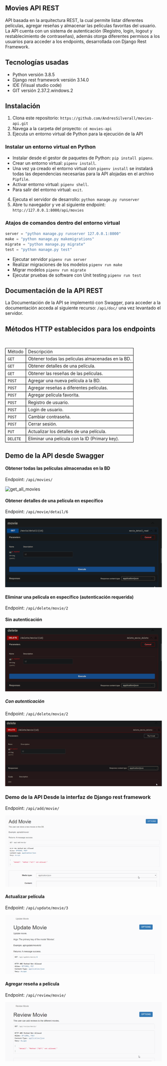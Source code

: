 ## Movies API REST

API basada en la arquitectura REST, la cual permite listar diferentes películas, agregar reseñas y almacenar las películas favoritas del usuario. La API cuenta con un sistema de autenticación (Registro, login, logout y restablecimiento de contraseñas), además otorga diferentes permisos a los usuarios para acceder a los endpoints, desarrollada con Django Rest Framework.


## Tecnologías usadas

- Python versión 3.8.5
- Django rest framework versión 3.14.0
- IDE (Visual studio code)
- GIT versión 2.37.2.windows.2


## Instalación

1. Clona este repositorio: `https://github.com/AndresSilverall/movies-api.git`
2. Navega a la carpeta del proyecto: `cd movies-api`
3. Ejecuta un entorno virtual de Python para la ejecución de la API


### Instalar un entorno virtual en Python 

- Instalar desde el gestor de paquetes de Python: `pip install pipenv`.
- Crear un entorno virtual: `pipenv install`.
- Una vez ya creado el entorno virtual con `pipenv install` se instalará todas las dependencias necesarias para la API alojadas en el archivo `Pipfile`.
- Activar entorno virtual: `pipenv shell`.
- Para salir del entorno virtual: `exit`.


4. Ejecuta el servidor de desarrollo: `python manage.py runserver`
5. Abre tu navegador y ve al siguiente endpoint: `http://127.0.0.1:8000/api/movies`


### Atajos de comandos dentro del entorno virtual

```python
server = "python manage.py runserver 127.0.0.1:8000"
make = "python manage.py makemigrations"
migrate = "python manage.py migrate"
test = "python manage.py test"

```

- Ejecutar servidor `pipenv run server`
- Realizar migraciones de los modelos `pipenv run make`
- Migrar modelos `pipenv run migrate`
- Ejecutar pruebas de software con Unit testing `pipenv run test`



## Documentación de la API REST

La Documentación de la API se implementó con Swagger, para acceder a la documentación acceda al siguiente recurso: `/api/doc/` una vez levantado el servidor.

## Métodos HTTP establecidos para los endpoints
<br>
<table style="border-collapse: collapse; width: 100%;">
    <tr>
      <td style="border: 1px solid black;">Método</td>
      <td style="border: 1px solid black;">Descripción </td>
    </tr>
    <tr>
      <td style="border: 1px solid black;"><code>GET</code></td>
      <td style="border: 1px solid black;">Obtener todas las películas almacenadas en la BD.</td>
    </tr>
    <tr>
      <td style="border: 1px solid black;"><code>GET</code></td>
      <td style="border: 1px solid black;">Obtener detalles de una película.</td>
    </tr>
      <tr>
      <td style="border: 1px solid black;"><code>GET</code></td>
      <td style="border: 1px solid black;">Obtener las reseñas de las películas.</td>
    </tr>
    <tr>
      <td style="border: 1px solid black;"><code>POST</code></td>
      <td style="border: 1px solid black;">Agregar una nueva película a la BD.</td>
    </tr>
      <tr>
      <td style="border: 1px solid black;"><code>POST</code></td>
      <td style="border: 1px solid black;">Agregar reseñas a diferentes películas.</td>
    </tr>
        <tr>
      <td style="border: 1px solid black;"><code>POST</code></td>
      <td style="border: 1px solid black;">Agregar película favorita.</td>
    </tr>
    <tr>
      <td style="border: 1px solid black;"><code>POST</code></td>
      <td style="border: 1px solid black;">Registro de usuario.</td>
    </tr>
    <tr>
      <td style="border: 1px solid black;"><code>POST</code></td>
      <td style="border: 1px solid black;">Login de usuario.</td>
    </tr>
      <tr>
      <td style="border: 1px solid black;"><code>POST</code></td>
      <td style="border: 1px solid black;">Cambiar contraseña.</td>
    </tr>
        <tr>
      <td style="border: 1px solid black;"><code>POST</code></td>
      <td style="border: 1px solid black;">Cerrar sesión.</td>
    </tr>
    <tr>
      <td style="border: 1px solid black;"><code>PUT</code></td>
      <td style="border: 1px solid black;">Actualizar los detalles de una película.</td>
    </tr>
    <tr>
      <td style="border: 1px solid black;"><code>DELETE</code></td>
      <td style="border: 1px solid black;">Eliminar una película con la ID (Primary key).</td>
    </tr>
  </table>

 ## Demo de la API desde Swagger

 #### Obtener todas las películas almacenadas en la BD
 
 Endpoint: `/api/movies/`

 ![get_all_movies](assets/get_all_movies.gif)


#### Obtener detalles de una película en específico

Endpoint: `/api/movie/detail/6`

![get_movie_detail](assets/get_movie_detail.gif)


#### Eliminar una película en específico (autenticación requerida)

Endpoint: `/api/delete/movie/2`

#### Sin autenticación

![delete_movie](assets/delete_movie.gif)

##### Con autenticación

Endpoint: `/api/delete/movie/2`

![delete_movie_authenticated](assets/delete_movie_authenticated.gif)


### Demo de la API Desde la interfaz de Django rest framework

Endpoint: `/api/add/movie/`

![add_movie](assets/add_movie.gif)


#### Actualizar película
 
Endpoint: `/api/update/movie/3`

![update_movie](assets/update_movie.gif)


#### Agregar reseña a película
 
Endpoint: `/api/review/movie/`

![review_movie](assets/review_movie.gif)
